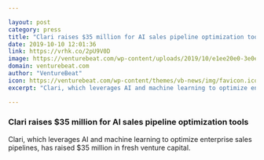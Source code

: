 ```yaml
---

layout: post
category: press
title: "Clari raises $35 million for AI sales pipeline optimization tools"
date: 2019-10-10 12:01:36
link: https://vrhk.co/2pU9V0D
image: https://venturebeat.com/wp-content/uploads/2019/10/e1ee20e0-3e0e-4ab3-b443-98734f1a461a.png?w=1200&strip=all
domain: venturebeat.com
author: "VentureBeat"
icon: https://venturebeat.com/wp-content/themes/vb-news/img/favicon.ico
excerpt: "Clari, which leverages AI and machine learning to optimize enterprise sales pipelines, has raised $35 million in fresh venture capital."

---
```


### Clari raises $35 million for AI sales pipeline optimization tools

Clari, which leverages AI and machine learning to optimize enterprise sales pipelines, has raised $35 million in fresh venture capital.
